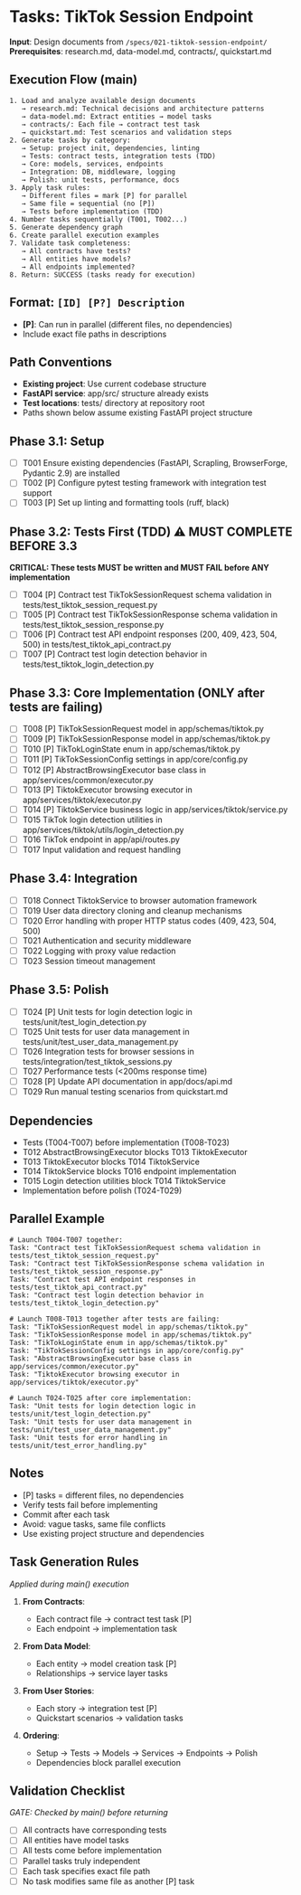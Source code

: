 # Tasks: TikTok Session Endpoint

**Input**: Design documents from `/specs/021-tiktok-session-endpoint/`
**Prerequisites**: research.md, data-model.md, contracts/, quickstart.md

## Execution Flow (main)
```
1. Load and analyze available design documents
   → research.md: Technical decisions and architecture patterns
   → data-model.md: Extract entities → model tasks
   → contracts/: Each file → contract test task
   → quickstart.md: Test scenarios and validation steps
2. Generate tasks by category:
   → Setup: project init, dependencies, linting
   → Tests: contract tests, integration tests (TDD)
   → Core: models, services, endpoints
   → Integration: DB, middleware, logging
   → Polish: unit tests, performance, docs
3. Apply task rules:
   → Different files = mark [P] for parallel
   → Same file = sequential (no [P])
   → Tests before implementation (TDD)
4. Number tasks sequentially (T001, T002...)
5. Generate dependency graph
6. Create parallel execution examples
7. Validate task completeness:
   → All contracts have tests?
   → All entities have models?
   → All endpoints implemented?
8. Return: SUCCESS (tasks ready for execution)
```

## Format: `[ID] [P?] Description`
- **[P]**: Can run in parallel (different files, no dependencies)
- Include exact file paths in descriptions

## Path Conventions
- **Existing project**: Use current codebase structure
- **FastAPI service**: app/src/ structure already exists
- **Test locations**: tests/ directory at repository root
- Paths shown below assume existing FastAPI project structure

## Phase 3.1: Setup
- [ ] T001 Ensure existing dependencies (FastAPI, Scrapling, BrowserForge, Pydantic 2.9) are installed
- [ ] T002 [P] Configure pytest testing framework with integration test support
- [ ] T003 [P] Set up linting and formatting tools (ruff, black)

## Phase 3.2: Tests First (TDD) ⚠️ MUST COMPLETE BEFORE 3.3
**CRITICAL: These tests MUST be written and MUST FAIL before ANY implementation**
- [ ] T004 [P] Contract test TikTokSessionRequest schema validation in tests/test_tiktok_session_request.py
- [ ] T005 [P] Contract test TikTokSessionResponse schema validation in tests/test_tiktok_session_response.py
- [ ] T006 [P] Contract test API endpoint responses (200, 409, 423, 504, 500) in tests/test_tiktok_api_contract.py
- [ ] T007 [P] Contract test login detection behavior in tests/test_tiktok_login_detection.py

## Phase 3.3: Core Implementation (ONLY after tests are failing)
- [ ] T008 [P] TikTokSessionRequest model in app/schemas/tiktok.py
- [ ] T009 [P] TikTokSessionResponse model in app/schemas/tiktok.py
- [ ] T010 [P] TikTokLoginState enum in app/schemas/tiktok.py
- [ ] T011 [P] TikTokSessionConfig settings in app/core/config.py
- [ ] T012 [P] AbstractBrowsingExecutor base class in app/services/common/executor.py
- [ ] T013 [P] TiktokExecutor browsing executor in app/services/tiktok/executor.py
- [ ] T014 [P] TiktokService business logic in app/services/tiktok/service.py
- [ ] T015 TikTok login detection utilities in app/services/tiktok/utils/login_detection.py
- [ ] T016 TikTok endpoint in app/api/routes.py
- [ ] T017 Input validation and request handling

## Phase 3.4: Integration
- [ ] T018 Connect TiktokService to browser automation framework
- [ ] T019 User data directory cloning and cleanup mechanisms
- [ ] T020 Error handling with proper HTTP status codes (409, 423, 504, 500)
- [ ] T021 Authentication and security middleware
- [ ] T022 Logging with proxy value redaction
- [ ] T023 Session timeout management

## Phase 3.5: Polish
- [ ] T024 [P] Unit tests for login detection logic in tests/unit/test_login_detection.py
- [ ] T025 Unit tests for user data management in tests/unit/test_user_data_management.py
- [ ] T026 Integration tests for browser sessions in tests/integration/test_tiktok_sessions.py
- [ ] T027 Performance tests (<200ms response time)
- [ ] T028 [P] Update API documentation in app/docs/api.md
- [ ] T029 Run manual testing scenarios from quickstart.md

## Dependencies
- Tests (T004-T007) before implementation (T008-T023)
- T012 AbstractBrowsingExecutor blocks T013 TiktokExecutor
- T013 TiktokExecutor blocks T014 TiktokService
- T014 TiktokService blocks T016 endpoint implementation
- T015 Login detection utilities block T014 TiktokService
- Implementation before polish (T024-T029)

## Parallel Example
```
# Launch T004-T007 together:
Task: "Contract test TikTokSessionRequest schema validation in tests/test_tiktok_session_request.py"
Task: "Contract test TikTokSessionResponse schema validation in tests/test_tiktok_session_response.py"
Task: "Contract test API endpoint responses in tests/test_tiktok_api_contract.py"
Task: "Contract test login detection behavior in tests/test_tiktok_login_detection.py"
```

```
# Launch T008-T013 together after tests are failing:
Task: "TikTokSessionRequest model in app/schemas/tiktok.py"
Task: "TikTokSessionResponse model in app/schemas/tiktok.py"
Task: "TikTokLoginState enum in app/schemas/tiktok.py"
Task: "TikTokSessionConfig settings in app/core/config.py"
Task: "AbstractBrowsingExecutor base class in app/services/common/executor.py"
Task: "TiktokExecutor browsing executor in app/services/tiktok/executor.py"
```

```
# Launch T024-T025 after core implementation:
Task: "Unit tests for login detection logic in tests/unit/test_login_detection.py"
Task: "Unit tests for user data management in tests/unit/test_user_data_management.py"
Task: "Unit tests for error handling in tests/unit/test_error_handling.py"
```

## Notes
- [P] tasks = different files, no dependencies
- Verify tests fail before implementing
- Commit after each task
- Avoid: vague tasks, same file conflicts
- Use existing project structure and dependencies

## Task Generation Rules
*Applied during main() execution*

1. **From Contracts**:
   - Each contract file → contract test task [P]
   - Each endpoint → implementation task
   
2. **From Data Model**:
   - Each entity → model creation task [P]
   - Relationships → service layer tasks
   
3. **From User Stories**:
   - Each story → integration test [P]
   - Quickstart scenarios → validation tasks

4. **Ordering**:
   - Setup → Tests → Models → Services → Endpoints → Polish
   - Dependencies block parallel execution

## Validation Checklist
*GATE: Checked by main() before returning*

- [ ] All contracts have corresponding tests
- [ ] All entities have model tasks
- [ ] All tests come before implementation
- [ ] Parallel tasks truly independent
- [ ] Each task specifies exact file path
- [ ] No task modifies same file as another [P] task